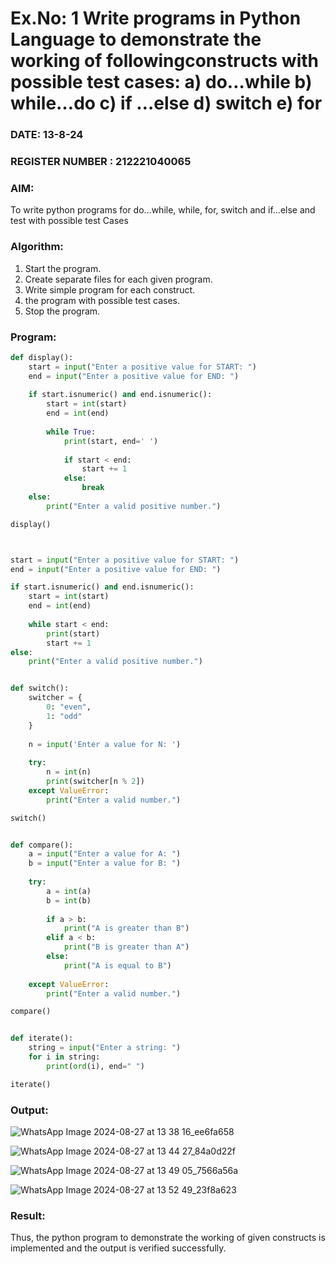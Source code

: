 # Ex.No: 1 Write programs in Python Language to demonstrate the working of followingconstructs with possible test cases: a) do…while b) while…do c) if …else d) switch e) for 

### DATE:  13-8-24                                                                     
### REGISTER NUMBER : 212221040065

### AIM:  
To write python programs for do…while, while, for, switch and if…else and test with possible test 
Cases 

### Algorithm:
1. Start the program.
2. Create separate files for each given program.
3. Write simple program for each construct.
4.  the program with possible test cases.
5. Stop the program.
### Program:

```py
def display(): 
    start = input("Enter a positive value for START: ") 
    end = input("Enter a positive value for END: ") 
    
    if start.isnumeric() and end.isnumeric(): 
        start = int(start) 
        end = int(end)
        
        while True: 
            print(start, end=' ')
            
            if start < end: 
                start += 1 
            else: 
                break 
    else: 
        print("Enter a valid positive number.") 

display()



start = input("Enter a positive value for START: ")
end = input("Enter a positive value for END: ")

if start.isnumeric() and end.isnumeric():
    start = int(start)
    end = int(end)
    
    while start < end:
        print(start)
        start += 1
else:
    print("Enter a valid positive number.")


def switch(): 
    switcher = { 
        0: "even", 
        1: "odd" 
    }
    
    n = input('Enter a value for N: ')
    
    try: 
        n = int(n) 
        print(switcher[n % 2]) 
    except ValueError: 
        print("Enter a valid number.") 

switch()


def compare(): 
    a = input("Enter a value for A: ") 
    b = input("Enter a value for B: ") 
    
    try: 
        a = int(a) 
        b = int(b) 
        
        if a > b: 
            print("A is greater than B") 
        elif a < b: 
            print("B is greater than A") 
        else: 
            print("A is equal to B") 
    
    except ValueError: 
        print("Enter a valid number.")

compare()


def iterate(): 
    string = input("Enter a string: ") 
    for i in string: 
        print(ord(i), end=" ") 

iterate()

```














### Output:
![WhatsApp Image 2024-08-27 at 13 38 16_ee6fa658](https://github.com/user-attachments/assets/d8be6d66-02ea-4661-815a-12d975b422bf)


![WhatsApp Image 2024-08-27 at 13 44 27_84a0d22f](https://github.com/user-attachments/assets/b529ab1c-1224-435e-9f8b-7ee4385db4b3)


![WhatsApp Image 2024-08-27 at 13 49 05_7566a56a](https://github.com/user-attachments/assets/1c0d2fba-671d-46aa-b454-45b996f15308)

![WhatsApp Image 2024-08-27 at 13 52 49_23f8a623](https://github.com/user-attachments/assets/6f64c5b5-67cf-4538-b3bc-48cd460c34ff)


### Result:
Thus, the python program to demonstrate the working of given constructs is implemented and the output is verified successfully.


